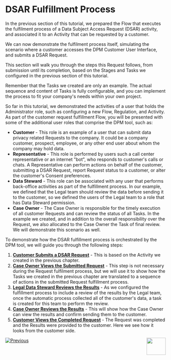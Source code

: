 # DSAR Fulfillment Process

In the previous section of this tutorial, we prepared the Flow that executes the fulfilment process of a Data Subject Access Request (DSAR) activity, and associated it to an Activity that can be requested by a customer.  

We can now demonstrate the fulfilment process itself, simulating the scenario where a customer accesses the DPM Customer User Interface, and submits a DSAR Request. 

This section will walk you through the steps this Request follows, from submission until its completion, based on the Stages and Tasks we configured in the previous section of this tutorial.

Remember that the Tasks we created are only an example. The actual sequence and content of Tasks is fully configurable, and you can implement the process to fit your company's needs within your own project.

So far in this tutorial, we demonstrated the activities of a user that holds the Administrator role, such as configuring a new Flow, Regulation, and Activity. As part of the customer request fulfillment Flow, you will be presented with some of the additional user roles that comprise the DPM tool, such as:

- **Customer** - This role is an example of a user that can submit data privacy related Requests to the company. It could be a company customer, prospect, employee, or any other end user about whom the company may hold data. 
- **Representative** -  This role is performed by users such a call center representative or an internet "bot", who responds to customer's calls or chats. A Representative can perform actions on behalf of the customer, submitting a DSAR Request, report Request status to a customer, or alter the customer's Consent preferences.
- **Data Steward** - This role can be associated with any user that performs back-office activities as part of the fulfillment process. In our example, we defined that the Legal team should review the data before sending it to the customer, so we defined the users of the Legal team to a role that has Data Steward permission.
- **Case Owner** - The Case Owner is responsible for the timely execution of all customer Requests and can review the status of all Tasks. In the example we created, and in addition to the overall responsibility over the Request, we also allocated to the Case Owner the Task of final review. We will demonstrate this scenario as well.

To demonstrate how the DSAR fulfillment process is orchestrated by the DPM tool, we will guide you through the following steps:

1. [**Customer Submits a DSAR Request**](/articles/demo_project/DPM_Demo_Project/02_DSAR_Fulfillment/02_01_DSAR_Fulfillment_Customer_Request.md) - This is based on the Activity we created in the previous chapter.
2. **[Case Owner Views the Submitted Request](/articles/demo_project/DPM_Demo_Project/02_DSAR_Fulfillment/02_02_DSAR_Fulfillment_Case_Owner_View.md)**  - This step is not necessary during the Request fulfilment process, but we will use it to show how the Tasks we created in the previous chapter are translated to a sequence of actions in the submitted Request fulfillment process.
3. **[Legal Data Steward Reviews the Results](/articles/demo_project/DPM_Demo_Project/02_DSAR_Fulfillment/02_03_DSAR_Fulfillment_Steward_View.md)** - As we configured the fulfillment process to include a review of the results by the Legal team, once the automatic process collected all of the customer's data, a task is created for this team to perform the review.
4. [**Case Owner Reviews the Results**](/articles/demo_project/DPM_Demo_Project/02_DSAR_Fulfillment/02_04_DSAR_Fulfillment_Case_Owner_Perform_Task.md) - This will show how the Case Owner can view the results and confirm sending them to the customer. 
5. **[Customer Views the Completed Request](/articles/demo_project/DPM_Demo_Project/02_DSAR_Fulfillment/02_05_DSAR_Fulfillment_Customer_View_Completed_Request.md)** - The Request was completed and the Results were provided to the customer. Here we see how it looks from the customer side. 



[![Previous](/articles/images/Previous.png)](/articles/demo_project/DPM_Demo_Project/README.md)[<img align="right" width="60" height="54" src="/articles/images/Next.png">](/articles/demo_project/DPM_Demo_Project/02_DSAR_Fulfillment/02_01_DSAR_Fulfillment_Customer_Request.md)
